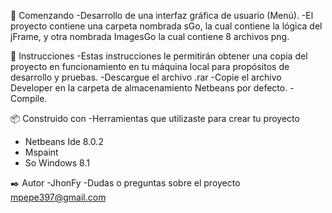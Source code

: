 🚀 Comenzando 
-Desarrollo de una interfaz gráfica de usuario (Menú).
-El proyecto contiene una carpeta nombrada sGo, la cual  contiene la lógica del jFrame, y otra nombrada ImagesGo la cual contiene 8 archivos png. 

🚀 Instrucciones 
-Estas instrucciones le permitirán obtener una copia del proyecto en funcionamiento en tu máquina local para propósitos de desarrollo y pruebas.
-Descargue el archivo .rar
-Copie el archivo Developer en la carpeta de almacenamiento Netbeans por defecto.
-Compile.

📦 Construido con 
-Herramientas que utilizaste para crear tu proyecto
-	Netbeans Ide 8.0.2
-	Mspaint
-	So Windows 8.1


✒️ Autor 
-JhonFy 
-Dudas o preguntas sobre el proyecto mpepe397@gmail.com



